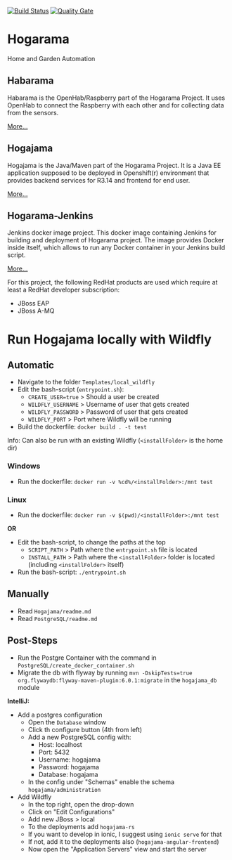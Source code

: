 [![Build Status](https://travis-ci.org/Gepardec/Hogarama.svg?branch=master)](https://travis-ci.org/Gepardec/Hogarama) [![Quality Gate](https://sonarcloud.io/api/badges/gate?key=com.gepardec.hogajama:hogajama)](https://sonarcloud.io/dashboard/index/com.gepardec.hogajama:hogajama)

# Hogarama
Home and Garden Automation

## Habarama
Habarama is the OpenHab/Raspberry part of the Hogarama Project.
It uses OpenHab to connect the Raspberry with each other and for collecting data from the sensors.

[More...](Habarama/README.md)

## Hogajama
Hogajama is the Java/Maven part of the Hogarama Project. It is a Java EE application supposed to be deployed in Openshift(r) environment that provides backend services for R3.14 and frontend for end user.

[More...](Hogajama/README.md)

## Hogarama-Jenkins
Jenkins docker image project. This docker image containing Jenkins for building and deployment of Hogarama project. The image provides Docker inside itself, which allows to run any Docker container in your Jenkins build script.

[More...](Infrastructure/Jenkins/README.md)

For this project, the following RedHat products are used which require at least a RedHat developer subscription:
* JBoss EAP
* JBoss A-MQ

# Run Hogajama locally with Wildfly

## Automatic

* Navigate to the folder `Templates/local_wildfly`
* Edit the bash-script (`entrypoint.sh`):
    * `CREATE_USER=true` > Should a user be created
    * `WILDFLY_USERNAME` > Username of user that gets created
    * `WILDFLY_PASSWORD` > Password of user that gets created
    * `WILDFLY_PORT` > Port where Wildfly will be running
* Build the dockerfile: `docker build . -t test`

Info: Can also be run with an existing Wildfly (`<installFolder>` is the home dir)

### Windows
* Run the dockerfile: `docker run -v %cd%/<installFolder>:/mnt test`

### Linux
* Run the dockerfile: `docker run -v $(pwd)/<installFolder>:/mnt test`

**OR**

* Edit the bash-script, to change the paths at the top
    * `SCRIPT_PATH` > Path where the `entrypoint.sh` file is located
    * `INSTALL_PATH` > Path where the `<installFolder>` folder is located (including `<installFolder>` itself)
* Run the bash-script: `./entrypoint.sh`

## Manually
* Read `Hogajama/readme.md`
* Read `PostgreSQL/readme.md`

## Post-Steps

* Run the Postgre Container with the command in `PostgreSQL/create_docker_container.sh`
* Migrate the db with flyway by running `mvn -DskipTests=true org.flywaydb:flyway-maven-plugin:6.0.1:migrate` in the `hogajama_db` module

**IntelliJ:**

* Add a postgres configuration
    * Open the `Database` window
    * Click th configure button (4th from left)
    * Add a new PostgreSQL config with:
        * Host: localhost
        * Port: 5432
        * Username: hogajama
        * Password: hogajama
        * Database: hogajama
    * In the config under "Schemas" enable the schema `hogajama/administration`
* Add Wildfly
    * In the top right, open the drop-down
    * Click on "Edit Configurations"
    * Add new JBoss > local
    * To the deployments add `hogajama-rs`
    * If you want to develop in ionic, I suggest using `ionic serve` for that
    * If not, add it to the deployments also (`hogajama-angular-frontend`)
    * Now open the "Application Servers" view and start the server